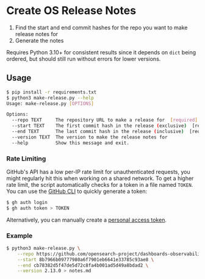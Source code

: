 # Create OS Release Notes

1. Find the start and end commit hashes for the repo you want to make release notes for
2. Generate the notes

Requires Python 3.10+ for consistent results since it depends on `dict` being ordered, but should still run without errors for lower versions.

## Usage

```bash
$ pip install -r requirements.txt
$ python3 make-release.py --help
Usage: make-release.py [OPTIONS]

Options:
  --repo TEXT     The repository URL to make a release for  [required]
  --start TEXT    The first commit hash in the release (exclusive)  [required]
  --end TEXT      The last commit hash in the release (inclusive)  [required]
  --version TEXT  The version to make the release notes for
  --help          Show this message and exit.
```

### Rate Limiting

GitHub's API has a low per-IP rate limit for unauthenticated requests, you might regularly hit this
when working on a shared network. To get a higher rate limit, the script automatically checks for a
token in a file named `TOKEN`. You can use the [GitHub CLI](https://cli.github.com/) to quickly
generate a token:

```sh
$ gh auth login
$ gh auth token > TOKEN
```

Alternatively, you can manually create a [personal access
token](https://docs.github.com/en/authentication/keeping-your-account-and-data-secure/managing-your-personal-access-tokens).

### Example

```sh
$ python3 make-release.py \
    --repo https://github.com/opensearch-project/dashboards-observability \
    --start 8b7966b09777980a6f7901eb6641e33785c93ae8 \
    --end cb78382d5f47de5d72c8fa4b001ad5d49a8bdad2 \
    --version 2.13.0 > notes.md
```
